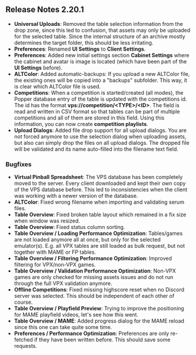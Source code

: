 ## Release Notes 2.20.1

- **Universal Uploads**: Removed the table selection information from the drop zone, since this led to confusion, that assets may only be uploaded for the selected table. Since the internal structure of an archive mostly determines the target folder, this should be less irritating.
- **Preferences**: Renamed **UI Settings** to **Client Settings**.
- **Preferences**: Added new initial settings section **Cabinet Settings** where the cabinet and avatar is image is located (which have been part of the **UI Settings** before).
- **ALTColor**: Added automatic-backups: If you upload a new ALTColor file, the existing ones will be copied into a "backups" subfolder. This way, it is clear which ALTColor file is used.
- **Competitions**: When a competition is started/created (all modes), the Popper database entry of the table is updated with the competitions id. The id has the format **vps://competition/\<TYPE\>/\<ID\>**. The field is read and written in CSV format so that tables can be part of multiple competitions and all of them are stored in this field. Using this information, you can now create **competition playlists**.
- **Upload Dialogs**: Added file drop support for all upload dialogs. You are not forced anymore to use the selection dialog when uploading assets, but also can simply drop the files on all upload dialogs. The dropped file will be validated and its name auto-filled into the filename text field.

### Bugfixes

- **Virtual Pinball Spreadsheet**: The VPS database has been completely moved to the server. Every client downloaded and kept their own copy of the VPS database before. This led to inconsistencies when the client was working with a newer version of the database.
- **ALTColor**: Fixed wrong filename when importing and validating serum files.
- **Table Overview**: Fixed broken table layout which remained in a fix size when window was resized.
- **Table Overview**: Fixed status column sorting.
- **Table Overview / Loading Performance Optimization**: Tables/games are not loaded anymore all at once, but only for the selected emulator(s). E.g. all VPX tables are still loaded as bulk request, but not together with MAME or FP tables. 
- **Table Overview / Filtering Performance Optimization**: Improved filtering for VPX/non-VPX games.
- **Table Overview / Validation Performance Optimization**: Non-VPX games are only checked for missing assets issues and do not run through the full VPX validation anymore.
- **Offline Competitions**: Fixed missing highscore reset when no Discord server was selected. This should be independent of each other of course.
- **Table Overview / Playfield Preview**: Trying to improve the positioning for MAME playfield videos, let's see how this went.
- **Table Overview / MAME**: Added progress dialog for the MAME reload since this one can take quite some time.
- **Preferences / Performance Optimization**: Preferences are only re-fetched if they have been written before. This should save some requests.